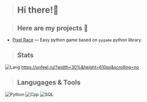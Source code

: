 > # Hi there!👋

> ## Here are my projects 🌿

* [Pixel Race](https://github.com/oneheka/Pixel-Race) — Easy python game based on `pygame` python library.

> ## Stats
![Lang](https://github-readme-stats.vercel.app/api?username=unfeelbtw&show_icons=true&theme=dark#gh-dark-mode-only)
https://unfeel.ru/?width=30%&height=610px&scrolling=no

> ## Langugages & Tools
![Python](https://shields.io/badge/-Python-090909?style=for-the-badge&logo=python)
![Cpp](https://shields.io/badge/-C++-090909?style=for-the-badge&logo=cpp)
![SQL](https://shields.io/badge/-Sql-090909?style=for-the-badge&logo=sql)
